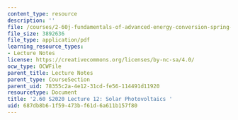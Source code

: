 ```yaml
---
content_type: resource
description: ''
file: /courses/2-60j-fundamentals-of-advanced-energy-conversion-spring-2020/687db8b61f59473bf61d6a611b157f80_MIT2_60s20_lec12.pdf
file_size: 3892636
file_type: application/pdf
learning_resource_types:
- Lecture Notes
license: https://creativecommons.org/licenses/by-nc-sa/4.0/
ocw_type: OCWFile
parent_title: Lecture Notes
parent_type: CourseSection
parent_uid: 78355c2a-4e12-31cd-fe56-114491d11920
resourcetype: Document
title: '2.60 S2020 Lecture 12: Solar Photovoltaics '
uid: 687db8b6-1f59-473b-f61d-6a611b157f80
---
```


